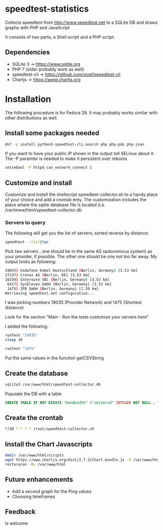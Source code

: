 # speedtest-statistics
Collects speedtest from http://www.speedtest.net to a SQLite DB and draws graphs with PHP and JavaScript

It consists of two parts, a Shell script and a PHP script.

## Dependencies

* SQLite 3 -> https://www.sqlite.org
* PHP 7 (older probably work as well)
* speedtest-cli -> https://github.com/sivel/speedtest-cli
* Chartjs -> https://www.chartjs.org

# Installation

The following procedure is for Fedora 29. It may probably works similar with other distributions as well.

## Install some packages needed

```bash
dnf -y install python3-speedtest-cli.noarch php php-pdo php-json
```

If you want to have your public IP shown in the output tell SELinux about it. The -P paramter is needed to make it 
persistent over reboots

```bash
setsebool -P httpd_can_network_connect 1
```

## Customize and install
Customize and install the shellscript speedtest-collector.sh to a handy place of your choice and add a crontab enty. The customization includes the place where the sqlite database file is located (i.e. /var/www/html/speedtest-collector.db

### Servers to query

The following will get you the list of servers, sorted reverse by distance.

```bash
speedtest --list|tac
```
Pick two servers , one should be in the same AS (autonomous system) as your provider, if possible. The other one should be one not too far away.
My output looks as following:

```bash
19035) Vodafone Kabel Deutschland (Berlin, Germany) [3.53 km]
17137) Cronon AG (Berlin, DE) [3.53 km]
10259) Interoute VDC (Berlin, Germany) [3.53 km]
 6417) SysEleven GmbH (Berlin, Germany) [3.53 km]
 1475) IPB GmbH (Berlin, Germany) [1.59 km]
Retrieving speedtest.net configuration...
```

I was picking numbers 19035 (Provider Network) and 1475 (Shortest distance)

Look for the section "Main - Run the tests customize your servers here"

I added the following:

```bash
runTest "19035"
sleep 10

runTest "1475"
```

Put the same values in the function getCSVString


## Create the database

```bash
sqlite3 /var/www/html/speedtest-collector.db
```

Populate the DB with a table

```SQL
CREATE TABLE IF NOT EXISTS "bandwidth" ("serverid" INTEGER NOT NULL , "sponsor" VARCHAR NOT NULL , "servername" VARCHAR NOT NULL , "times" DATETIME PRIMARY KEY NOT NULL UNIQUE , "distance" FLOAT NOT NULL , "ping" FLOAT NOT NULL , "download" FLOAT NOT NULL , "upload" FLOAT NOT NULL );
```

## Create the crontab

```bash
*/30 * * * * /root/speedtest-collector.sh
```

## Install the Chart Javascripts

```bash
mkdir /var/www/html/scripts
wget https://www.chartjs.org/dist/2.7.3/Chart.bundle.js -O /var/www/html/scripts/Chart.bundle.js
restorecon -Rv /var/www/html
```
## Future enhancements

* Add a second graph for the Ping values
* Choosing timeframes

## Feedback
Is welcome
